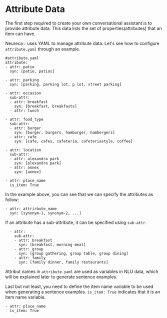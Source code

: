 # Attribute Data

The first step required to create your own conversational assistant is to provide attribute data. This data lists the set of properties(attributes) that an item can have. 

Neureca💡 uses YAML to manage attribute data. Let's see how to configure `attribute.yaml` through an example.

```
#attribute.yaml
attribute:
- attr: patio
  syn: [patio, patios]

- attr: parking
  syn: [parking, parking lot, p lot, street parking]
  
- attr: occasion
  sub-attr:
  - attr: breakfast
    syn: [breakfast, breakfasts]
  - attr: lunch

- attr: food_type
  sub-attr:
  - attr: burger
    syn: [burger, burgers, hamburger, hambergers]
  - attr: cafe
    syn: [cafe, cafes, cafeteria, cafeteriastyle, coffee]

- attr: location
  sub-attr:
  - attr: alexandra park
    syn: [alexandra park]
  - attr: annex
    syn: [annex]

- attr: place_name
  is_item: True
```
In the example above, you can see that we can specify the attributes as follow:
```
- attr: attrirbute_name
  syn: [synonym-1, synonym-2, ...]
```

If an attribute has a sub-attribute, it can be specified using `sub-attr`. 
```
  - attr: 
    sub-attr:
    - attr: breakfast
      syn: [breakfast, morning meal]
    - attr: group
      syn: [group gathering, group table, group dining]
    - attr: family
      syn: [family dinner, family restaurants]
```
Attribut names in `attribute.yaml`  are used as variables in NLU data, which will be explained later to generate sentence examples.

Last but not least, you need to define the item name variable to be used when generating a sentence examples.  `is_item: True` indicates that it is an item name variable.

```
- attr: place_name
  is_item: True
```